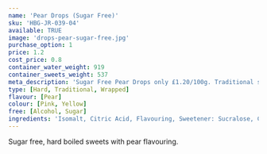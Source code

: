 ```yaml
---
name: 'Pear Drops (Sugar Free)'
sku: 'HBG-JR-039-04'
available: TRUE
image: 'drops-pear-sugar-free.jpg'
purchase_option: 1
price: 1.2
cost_price: 0.8
container_water_weight: 919
container_sweets_weight: 537
meta_description: 'Sugar Free Pear Drops only £1.20/100g. Traditional sweets and more at Humbugs Confectionery Store. Specialists in satisfying your sweet tooth!'
type: [Hard, Traditional, Wrapped]
flavour: [Pear]
colour: [Pink, Yellow]
free: [Alcohol, Sugar]
ingredients: 'Isomalt, Citric Acid, Flavouring, Sweetener: Sucralose, Colours: E129 E102'
---
```

Sugar free, hard boiled sweets with pear flavouring.